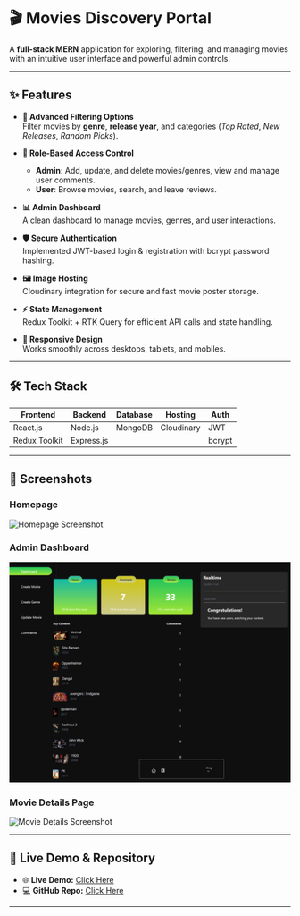 # 🎬 Movies Discovery Portal  

A **full-stack MERN** application for exploring, filtering, and managing movies with an intuitive user interface and powerful admin controls.  

---

## ✨ Features  

- **🎯 Advanced Filtering Options**  
  Filter movies by **genre**, **release year**, and categories (*Top Rated*, *New Releases*, *Random Picks*).  

- **🔐 Role-Based Access Control**  
  - **Admin**: Add, update, and delete movies/genres, view and manage user comments.  
  - **User**: Browse movies, search, and leave reviews.  

- **📊 Admin Dashboard**  
  A clean dashboard to manage movies, genres, and user interactions.  

- **🛡️ Secure Authentication**  
  Implemented JWT-based login & registration with bcrypt password hashing.  

- **🖼️ Image Hosting**  
  Cloudinary integration for secure and fast movie poster storage.  

- **⚡ State Management**  
  Redux Toolkit + RTK Query for efficient API calls and state handling.  

- **📱 Responsive Design**  
  Works smoothly across desktops, tablets, and mobiles.  

---

## 🛠 Tech Stack  

| Frontend       | Backend         | Database | Hosting   | Auth  |
|----------------|----------------|----------|-----------|-------|
| React.js       | Node.js        | MongoDB  | Cloudinary| JWT   |
| Redux Toolkit  | Express.js     |          |           | bcrypt|

---

## 📸 Screenshots  

### Homepage  
![Homepage Screenshot](frontend/src/project_images/Homepage.png)  

### Admin Dashboard  
![Admin Dashboard Screenshot](frontend/src/project_images/Admin_dahboard.png)  

### Movie Details Page  
![Movie Details Screenshot](frontend/src/project_images/Filtering_page.png)  

---

## 🔗 Live Demo & Repository  

- 🌐 **Live Demo:** [Click Here](https://your-live-link.com)  
- 💻 **GitHub Repo:** [Click Here](https://github.com/your-username/movies-discovery-portal)  

---
